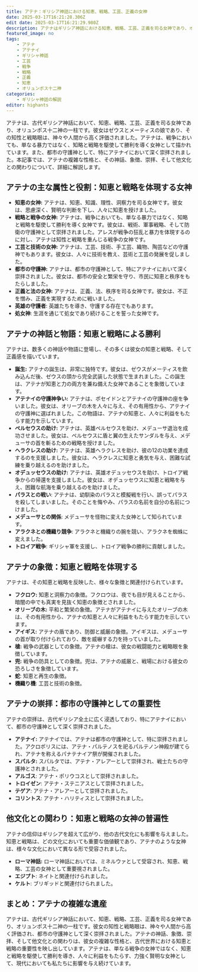 ```yaml
---
title: アテナ：ギリシア神話における知恵、戦略、工芸、正義の女神
date: 2025-03-17T16:21:28.306Z
edit date: 2025-03-17T16:21:29.980Z
description: アテナはギリシア神話における知恵、戦略、工芸、正義を司る女神であり、オリュンポス十二神の一柱です。彼女は知性と戦略を駆使して戦争を勝利に導き、都市の守護神として崇拝されました。
featured_image: no
tags:
    - アテナ
    - アテナイ
    - ギリシャ神話
    - 工芸
    - 戦争
    - 戦略
    - 正義
    - 知恵
    - オリュンポス十二神
categories:
    - ギリシャ神話の解説
editor: highants
---
```


アテナは、古代ギリシア神話において、知恵、戦略、工芸、正義を司る女神であり、オリュンポス十二神の一柱です。彼女はゼウスとメーティスの娘であり、その知性と戦略眼は、神々や人間から高く評価されました。アテナは、戦争においても、単なる暴力ではなく、知略と戦略を駆使して勝利を導く女神として描かれています。また、都市の守護神として、特にアテナイにおいて深く崇拝されました。本記事では、アテナの複雑な性格と、その神話、象徴、崇拝、そして他文化との関わりについて、詳細に解説します。
<!--more-->

## アテナの主な属性と役割：知恵と戦略を体現する女神

* **知恵の女神:** アテナは、知恵、知識、理性、洞察力を司る女神です。彼女は、思慮深く、賢明な判断を下し、人々に知恵を授けました。
* **戦略と戦争の女神:** アテナは、戦争においても、単なる暴力ではなく、知略と戦略を駆使して勝利を導く女神です。彼女は、戦術、軍事戦略、そして防衛の守護神として崇拝されました。アレスが戦争の狂乱と暴力を体現するのに対し、アテナは知性と戦略を重んじる戦争の女神です。
* **工芸と技術の女神:** アテナは、工芸、技術、手工芸、織物、陶芸などの守護神でもあります。彼女は、人々に技術を教え、芸術と工芸の発展を促しました。
* **都市の守護神:** アテナは、都市の守護神として、特にアテナイにおいて深く崇拝されました。彼女は、都市の安全と繁栄を守り、市民に知恵と秩序をもたらしました。
* **正義と法の女神:** アテナは、正義、法、秩序を司る女神です。彼女は、不正を憎み、正義を実現するために戦いました。
* **英雄の守護者**: 英雄たちを導き、守護する存在でもあります。
* **処女神**: 生涯を通じて処女であり続けることを誓った女神です。

## アテナの神話と物語：知恵と戦略による勝利

アテナは、数多くの神話や物語に登場し、その多くは彼女の知恵と戦略、そして正義感を描いています。

* **誕生:** アテナの誕生は、非常に独特です。彼女は、ゼウスがメーティスを飲み込んだ後、ゼウスの頭から完全武装した状態で生まれました。この誕生は、アテナが知恵と力の両方を兼ね備えた女神であることを象徴しています。
* **アテナイの守護神争い:** アテナは、ポセイドンとアテナイの守護神の座を争いました。彼女は、オリーブの木を人々に与え、その有用性から、アテナイの守護神に選ばれました。この物語は、アテナの知恵と、人々に利益をもたらす能力を示しています。
* **ペルセウスの助け:** アテナは、英雄ペルセウスを助け、メデューサ退治を成功させました。彼女は、ペルセウスに盾と翼の生えたサンダルを与え、メデューサの首を斬るための戦略を授けました。
* **ヘラクレスの助け:** アテナは、英雄ヘラクレスを助け、彼の12の功業を達成するのを支援しました。彼女は、ヘラクレスに知恵と勇気を与え、困難な試練を乗り越えるのを助けました。
* **オデュッセウスの助け:** アテナは、英雄オデュッセウスを助け、トロイア戦争からの帰還を支援しました。彼女は、オデュッセウスに知恵と戦略を与え、困難な航海を乗り越えるのを助けました。
* **パラスとの戦い**: アテナは、幼馴染のパラスと模擬戦を行い、誤ってパラスを殺してしまいました。そのことを悔やみ、パラスの名前を自分の名前につけました。
* **メデューサとの関係**: メデューサを怪物に変えた女神として知られています。
* **アラクネとの機織り競争**: アラクネと機織りの腕を競い、アラクネを蜘蛛に変えました。
* **トロイア戦争**: ギリシャ軍を支援し、トロイア戦争の勝利に貢献しました。

## アテナの象徴：知恵と戦略を体現する

アテナは、その知恵と戦略を反映した、様々な象徴と関連付けられています。

* **フクロウ:** 知恵と洞察力の象徴。フクロウは、夜でも目が見えることから、暗闇の中でも真実を見抜く知恵の象徴とされました。
* **オリーブの木:** 平和と繁栄の象徴。アテナがアテナイに与えたオリーブの木は、その有用性から、アテナの知恵と人々に利益をもたらす能力を示しています。
* **アイギス:** アテナの盾であり、防御と威厳の象徴。アイギスは、メデューサの首が取り付けられており、敵を威嚇する力を持っていました。
* **槍:** 戦争の武器としての象徴。アテナの槍は、彼女の戦闘能力と戦略眼を象徴しています。
* **兜:** 戦争の防具としての象徴。兜は、アテナの威厳と、戦場における彼女の恐ろしさを象徴しています。
* **蛇**: 知恵と再生の象徴。
* **機織り機**: 工芸と技術の象徴。

## アテナの崇拝：都市の守護神としての重要性

アテナの崇拝は、古代ギリシア全土に広く浸透しており、特にアテナイにおいて、都市の守護神として深く崇拝されました。

* **アテナイ:** アテナイでは、アテナは都市の守護神として、特に崇拝されました。アクロポリスには、アテナ・パルテノスを祀るパルテノン神殿が建てられ、アテナを称えるパナテナイア祭が開催されました。
* **スパルタ:** スパルタでは、アテナ・アレアーとして崇拝され、戦士たちの守護神とされました。
* **アルゴス**: アテナ・ポリウコスとして崇拝されました。
* **トロイゼン**: アテナ・ステニアスとして崇拝されました。
* **テゲア**: アテナ・アレアーとして崇拝されました。
* **コリントス**: アテナ・ハリティスとして崇拝されました。

## 他文化との関わり：知恵と戦略の女神の普遍性

アテナの信仰はギリシアを超えて広がり、他の古代文化にも影響を与えました。知恵と戦略は、どの文化においても重要な価値観であり、アテナのような女神は、様々な文化において異なる形で受容されました。

* **ローマ神話:** ローマ神話においては、ミネルウァとして受容され、知恵、戦略、工芸の女神として重要視されました。
* **エジプト**: ネイトと関連付けられました。
* **ケルト**: ブリギッドと関連付けられました。

## まとめ：アテナの複雑な遺産

アテナは、古代ギリシア神話において、知恵、戦略、工芸、正義を司る女神であり、オリュンポス十二神の一柱です。彼女の知性と戦略眼は、神々や人間から高く評価され、都市の守護神として深く崇拝されました。アテナの神話、象徴、崇拝、そして他文化との関わりは、彼女の複雑な性格と、古代世界における知恵と戦略の重要性を映し出しています。アテナは、単なる戦争の女神ではなく、知恵と戦略を駆使して勝利を導き、人々に利益をもたらす、力強く賢明な女神として、現代においても私たちに影響を与え続けています。

